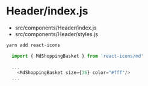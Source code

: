 # Header/index.js
- src/components/Header/index.js
- src/components/Header/styles.js
```sh
yarn add react-icons
```
```js
  import { MdShoppingBasket } from 'react-icons/md'
  
  ...
    <MdShoppingBasket size={36} color="#fff"/>
  ...
```

